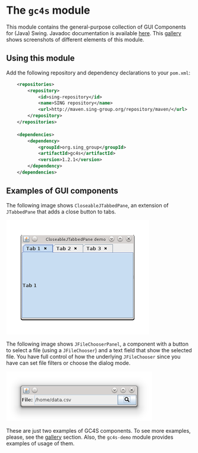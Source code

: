 The `gc4s` module
===========

This module contains the general-purpose collection of GUI Components for (Java) Swing. Javadoc documentation is available [here](http://sing-group.org/gc4s/javadoc). This [gallery](GALLERY.md) shows screenshots of different elements of this module.

Using this module
-----------------------
Add the following repository and dependency declarations to your `pom.xml`:
```xml
	<repositories>
		<repository>
			<id>sing-repository</id>
			<name>SING repository</name>
			<url>http://maven.sing-group.org/repository/maven/</url>
		</repository>
	</repositories>
	
	<dependencies>
		<dependency>
			<groupId>org.sing_group</groupId>
			<artifactId>gc4s</artifactId>
			<version>1.2.1</version>
		</dependency>
	</dependencies>
```

Examples of GUI components
-------------------------------------

The following image shows `CloseableJTabbedPane`, an extension of `JTabbedPane` that adds a close button to tabs.

![CloseableJTabbedPane](screenshots/CloseableJTabbedPane.gif)

The following image shows `JFileChooserPanel`, a component with a button to select a file (using a `JFileChooser`) and a text field that show the selected file. You have full control of how the underlying `JFileChooser` since you have can set file filters or choose the dialog mode.

![JFileChooserPanel](screenshots/JFileChooserPanel.png)

These are just two examples of GC4S components. To see more examples, please, see the [gallery](GALLERY.md) section. Also, the `gc4s-demo` module provides examples of usage of them.